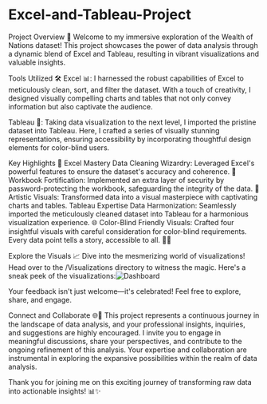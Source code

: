 # Excel-and-Tableau-Project

Project Overview 🚀
Welcome to my immersive exploration of the Wealth of Nations dataset! This project showcases the power of data analysis through a dynamic blend of Excel and Tableau, resulting in vibrant visualizations and valuable insights.

Tools Utilized 🛠️
Excel 📊: I harnessed the robust capabilities of Excel to meticulously clean, sort, and filter the dataset. With a touch of creativity, I designed visually compelling charts and tables that not only convey information but also captivate the audience.

Tableau 🎨: Taking data visualization to the next level, I imported the pristine dataset into Tableau. Here, I crafted a series of visually stunning representations, ensuring accessibility by incorporating thoughtful design elements for color-blind users.

Key Highlights 🌟
Excel Mastery
Data Cleaning Wizardry: Leveraged Excel's powerful features to ensure the dataset's accuracy and coherence. 🧹
Workbook Fortification: Implemented an extra layer of security by password-protecting the workbook, safeguarding the integrity of the data. 🔐
Artistic Visuals: Transformed data into a visual masterpiece with captivating charts and tables.
Tableau Expertise
Data Harmonization: Seamlessly imported the meticulously cleaned dataset into Tableau for a harmonious visualization experience. 🌐
Color-Blind Friendly Visuals: Crafted four insightful visuals with careful consideration for color-blind requirements. Every data point tells a story, accessible to all. 🎨👀


Explore the Visuals 📈
Dive into the mesmerizing world of visualizations! Head over to the /Visualizations directory to witness the magic. Here's a sneak peek of the visualizations:![Dashboard ](https://github.com/Omar-428/Excel-and-Tableau-Project/assets/157135250/357200af-f01a-45ad-939f-181c541ac69e)


Your feedback isn't just welcome—it's celebrated! Feel free to explore, share, and engage.




Connect and Collaborate 🌐👥
This project represents a continuous journey in the landscape of data analysis, and your professional insights, inquiries, and suggestions are highly encouraged. I invite you to engage in meaningful discussions, share your perspectives, and contribute to the ongoing refinement of this analysis. Your expertise and collaboration are instrumental in exploring the expansive possibilities within the realm of data analysis.

Thank you for joining me on this exciting journey of transforming raw data into actionable insights! 📊✨



